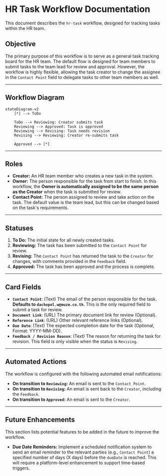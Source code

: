 # HR Task Workflow Documentation

This document describes the `hr-task` workflow, designed for tracking tasks within the HR team.

## Objective

The primary purpose of this workflow is to serve as a general task tracking board for the HR team. The default flow is designed for team members to submit tasks to the team lead for review and approval. However, the workflow is highly flexible, allowing the task creator to change the assignee in the `Contact Point` field to delegate tasks to other team members as well.

---

## Workflow Diagram

```mermaid
stateDiagram-v2
    [*] --> ToDo

    ToDo --> Reviewing: Creator submits task
    Reviewing --> Approved: Task is approved
    Reviewing --> Revising: Task needs revision
    Revising --> Reviewing: Creator re-submits task

    Approved --> [*]
```

---

## Roles

- **Creator:** An HR team member who creates a new task in the system.
- **Owner:** The person responsible for the task from start to finish. In this workflow, the **Owner is automatically assigned to be the same person as the Creator** when the task is submitted for review.
- **Contact Point:** The person assigned to review and take action on the task. The default value is the team lead, but this can be changed based on the task's requirements.

---

## Statuses

1.  **To Do:** The initial state for all newly created tasks.
2.  **Reviewing:** The task has been submitted to the `Contact Point` for review.
3.  **Revising:** The `Contact Point` has returned the task to the `Creator` for changes, with comments provided in the `Feedback` field.
4.  **Approved:** The task has been approved and the process is complete.

---

## Card Fields

- **`Contact Point`**: (Text) The email of the person responsible for the task. **Defaults to `dachopol.w@muze.co.th`**. This is the only required field to submit a task for review.
- **`Document Link`**: (URL) The primary document link for review (Optional).
- **`Reference Link`**: (URL) Other relevant reference links (Optional).
- **`Due Date`**: (Text) The expected completion date for the task (Optional, Format: YYYY-MM-DD).
- **`Feedback / Revision Reason`**: (Text) The reason for returning the task for revision. This field is only visible when the status is `Revising`.

---

## Automated Actions

The workflow is configured with the following automated email notifications:

- **On transition to `Reviewing`:** An email is sent to the `Contact Point`.
- **On transition to `Revising`:** An email is sent back to the `Creator`, including the `Feedback`.
- **On transition to `Approved`:** An email is sent to the `Creator`.

---

## Future Enhancements

This section lists potential features to be added in the future to improve the workflow.

- **Due Date Reminders:** Implement a scheduled notification system to send an email reminder to the relevant parties (e.g., `Contact Point`) a specified number of days (X days) before the `dueDate` is reached. This will require a platform-level enhancement to support time-based triggers.
